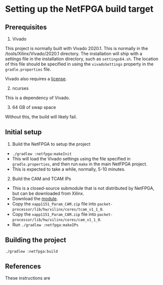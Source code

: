 # Setting up the NetFPGA build target

## Prerequisites

1. Vivado

This project is normally built with Vivado 2020.1.
This is normally in the /tools/Xilinx/Vivado/2020.1 directory.
The installation will ship with a settings file in the installation directory, such as `settings64.sh`.
The location of this file should be specified in using the `vivadoSettings` property in the `gradle.properties` file.

Vivado also requires a [license](https://www.xilinx.com/getlicense).

2. ncurses

This is a dependency of Vivado.

3. 64 GB of swap space

Without this, the build will likely fail.

## Initial setup

1. Build the NetFPGA to setup the project
- `./gradlew :netfpga:makeInit`
- This will load the Vivado settings using the file specified in `gradle.properties`, and then run `make` in the main NetFPGA project.
- This is expected to take a while, normally, 5-10 minutes.

2. Build the CAM and TCAM IPs
- This is a closed-source submodule that is not distributed by NetFPGA, but can be downloaded from Xilinx.
- Download the [module](https://www.xilinx.com/member/forms/download/design-license.html?cid=154257&filename=xapp1151_Param_CAM.zip).
- Copy the `xapp1151_Param_CAM.zip` file into `packet-processor/lib/hw/xilinx/cores/tcam_v1_1_0`.
- Copy the `xapp1151_Param_CAM.zip` file into `packet-processor/lib/hw/xilinx/cores/cam_v1_1_0`.
- Run `./gradlew :netfpga:makeIPs`

## Building the project

```
./gradlew :netfpga:build
```

## References

These instructions are 
